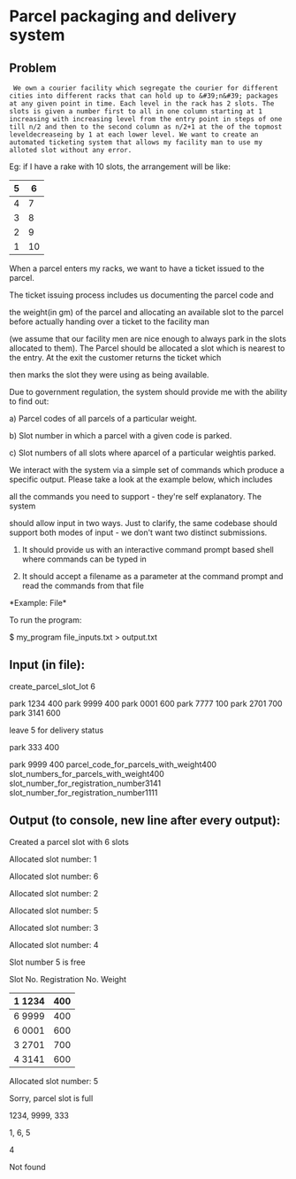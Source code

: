 # Parcel packaging and delivery system

## Problem


``
We own a courier facility which segregate the courier for different cities into different racks that can hold up to &#39;n&#39; packages at any given point in time. Each level in the rack has 2 slots. The slots is given a number first to all in one column starting at 1 increasing with increasing level from the entry point in steps of one till n/2 and then to the second column as n/2+1 at the of the topmost leveldecreaseing by 1 at each lower level. We want to create an automated ticketing system that allows my facility man to use my alloted slot without any error.``

Eg: if I have a rake with 10 slots, the arrangement will be like:

| 5 | 6 |
| --- | --- |
| 4 | 7 |
| 3 | 8 |
| 2 | 9 |
| 1 | 10 |



When a parcel enters my racks, we want to have a ticket issued to the parcel.

The ticket issuing process includes us documenting the parcel code and

the weight(in gm) of the parcel and allocating an available slot to the parcel before actually handing over a ticket to the facility man

(we assume that our facility men are nice enough to always park in the slots allocated to them). The Parcel should be allocated a slot which is nearest to the entry. At the exit the customer returns the ticket which

then marks the slot they were using as being available.



Due to government regulation, the system should provide me with the ability to find out:



a) Parcel codes of all parcels of a particular weight.

b) Slot number in which a parcel with a given code is parked.

c) Slot numbers of all slots where aparcel of a particular weightis parked.



We interact with the system via a simple set of commands which produce a specific output. Please take a look at the example below, which includes

all the commands you need to support - they&#39;re self explanatory. The system

should allow input in two ways. Just to clarify, the same codebase should support both modes of input - we don&#39;t want two distinct submissions.



1) It should provide us with an interactive command prompt based shell where commands can be typed in

2) It should accept a filename as a parameter at the command prompt and read the commands from that file

\*Example: File\*

To run the program:

$ my\_program file\_inputs.txt &gt; output.txt



## Input (in file):

create\_parcel\_slot\_lot 6



park 1234 400 park 9999 400 park 0001 600 park 7777 100 park 2701 700 park 3141 600

leave 5 for delivery status

park 333 400

park 9999 400 parcel\_code\_for\_parcels\_with\_weight400 slot\_numbers\_for\_parcels\_with\_weight400 slot\_number\_for\_registration\_number3141 slot\_number\_for\_registration\_number1111



## Output (to console, new line after every output):

Created a parcel slot with 6 slots

Allocated slot number: 1

Allocated slot number: 6

Allocated slot number: 2

Allocated slot number: 5

Allocated slot number: 3

Allocated slot number: 4

Slot number 5 is free

Slot No. Registration No.   Weight

| 1 1234 | 400 |
| --- | --- |
| 6 9999 | 400 |
| 6 0001 | 600 |
| 3 2701 | 700 |
| 4 3141 | 600 |

Allocated slot number: 5

Sorry, parcel slot is full

1234, 9999, 333



1, 6, 5

4

Not found
